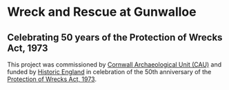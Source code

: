 # Wreck and Rescue at Gunwalloe
## Celebrating 50 years of the Protection of Wrecks Act, 1973

This project was commissioned by [Cornwall Archaeological Unit (CAU)](https://www.cornwall.gov.uk/environment/conservation-and-environment-protection/cornwall-archaeological-unit/) and funded by [Historic England](https://historicengland.org.uk) in celebration of the 50th anniversary of the [Protection of Wrecks Act, 1973](https://www.legislation.gov.uk/ukpga/1973/33/contents).
